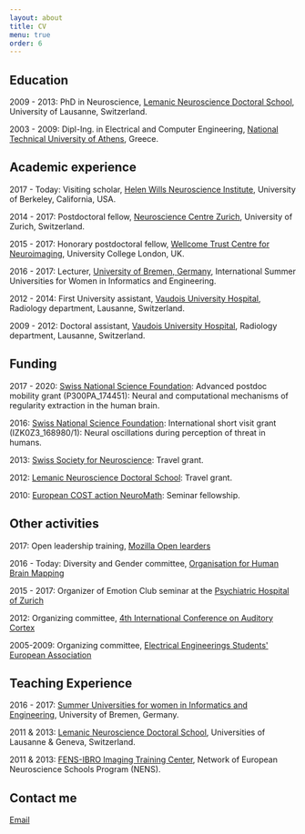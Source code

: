 ```yaml
---
layout: about
title: CV
menu: true
order: 6
---
```



## Education
2009 - 2013: PhD in Neuroscience, [Lemanic Neuroscience Doctoral School](http://unil.ch/ln/home.html), University of Lausanne, Switzerland.

2003 - 2009: Dipl-Ing. in Electrical and Computer Engineering, [National Technical University of Athens](www.ntua.gr), Greece.
 
## Academic experience

2017 - Today: Visiting scholar, [Helen Wills Neuroscience Institute](http://neuroscience.berkeley.edu/), University of Berkeley, California, USA.

2014 - 2017: Postdoctoral fellow, [Neuroscience Centre Zurich](http://www.neuroscience.uzh.ch/en.html), University of Zurich, Switzerland.

2015 - 2017: Honorary postdoctoral fellow, [Wellcome Trust Centre for Neuroimaging](http://www.fil.ion.ucl.ac.uk/), University College London, UK.

2016 - 2017: Lecturer, [University of Bremen, Germany](http://www.uni-bremen.de/en.html), International Summer Universities for Women in Informatics and Engineering.

2012 - 2014: First University assistant, [Vaudois University Hospital](http://www.chuv.ch), Radiology department, Lausanne, Switzerland.

2009 - 2012: Doctoral assistant, [Vaudois University Hospital](http://www.chuv.ch), Radiology department, Lausanne, Switzerland.



## Funding
2017 - 2020: [Swiss National Science Foundation](http://www.snsf.ch): Advanced postdoc mobility grant (P300PA_174451): Neural and computational mechanisms of regularity extraction in the human brain.

2016: [Swiss National Science Foundation](http://www.snsf.ch): International short visit grant (IZK0Z3_168980/1): Neural oscillations during perception of threat in humans.

2013: [Swiss Society for Neuroscience](http://www.ssn.ch): Travel grant.

2012: [Lemanic Neuroscience Doctoral School](http://www.unil/ch/ln): Travel grant.

2010: [European COST action NeuroMath](http://www.cost.eu/COST_Actions/bmbs/BM0601): Seminar fellowship.

## Other activities
2017: Open leadership training, [Mozilla Open learders](https://mozilla.github.io/leadership-training/round-4/projects/#cohortzilla-aka-cohort-a)

2016 - Today: Diversity and Gender committee, [Organisation for Human Brain Mapping](https://www.humanbrainmapping.org/)

2015 - 2017: Organizer of Emotion Club seminar at the [Psychiatric Hospital of Zurich](https://www.pukzh.ch/)

2012: Organizing committee, [4th International Conference on Auditory Cortex](https://auditorycortex.org/)

2005-2009: Organizing committee, [Electrical Engineerings Students' European Association](https://eestec.net/)

## Teaching Experience
2016 - 2017: [Summer Universities for women in Informatics and Engineering](https://www.informatica-feminale.de/), University of Bremen, Germany. 

2011 & 2013: [Lemanic Neuroscience Doctoral School](http://unil.ch/ln/home.html), Universities of Lausanne & Geneva, Switzerland. 

2011 & 2013: [FENS-IBRO Imaging Training Center](http://unil.ch/ln/home/menuinst/fens-ibro-imaging-training-c.html), Network of European Neuroscience Schools Program (NENS).

## Contact me

[Email](mailto:athina.tz@gmail.com)


